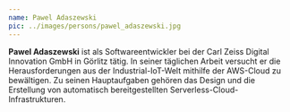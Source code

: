 ```yaml
---
name: Pawel Adaszewski
pic: ../images/persons/pawel_adaszewski.jpg
---
```


**Pawel Adaszewski** ist als Softwareentwickler bei der Carl Zeiss Digital Innovation GmbH in Görlitz tätig. In seiner täglichen Arbeit
versucht er die Herausforderungen aus der Industrial-IoT-Welt mithilfe der AWS-Cloud zu bewältigen. Zu seinen
Hauptaufgaben gehören das Design und die Erstellung von automatisch bereitgestellten Serverless-Cloud-Infrastrukturen.
